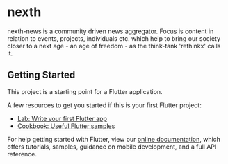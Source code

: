 # nexth

nexth-news is a community driven news aggregator.
Focus is content in relation to events, projects, individuals etc. which help to bring our society closer to a next age - an age of freedom - as the think-tank 'rethinkx' calls it.

## Getting Started

This project is a starting point for a Flutter application.

A few resources to get you started if this is your first Flutter project:

- [Lab: Write your first Flutter app](https://flutter.dev/docs/get-started/codelab)
- [Cookbook: Useful Flutter samples](https://flutter.dev/docs/cookbook)

For help getting started with Flutter, view our
[online documentation](https://flutter.dev/docs), which offers tutorials,
samples, guidance on mobile development, and a full API reference.
